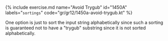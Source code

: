 {% include exercise.md name="Avoid Trygub" id="1450A" labels="`sortings`" code="gr/gr12/1450a-avoid-trygub.kt" %}

One option is just to sort the input string alphabetically since such a sorting is guaranteed not to have a "trygub" substring since it is not sorted alphabetically.
